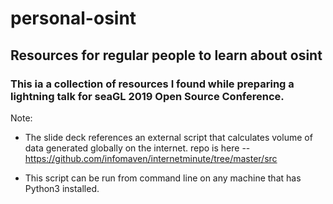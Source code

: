 # personal-osint
## Resources for regular people to learn about osint

### This ia a collection of resources I found while preparing a lightning talk for seaGL 2019 Open Source Conference. 


Note: 
- The slide deck references an external script that calculates volume of data generated globally on the internet.  repo is here --
https://github.com/infomaven/internetminute/tree/master/src

- This script can be run from command line on any machine that has Python3 installed. 






